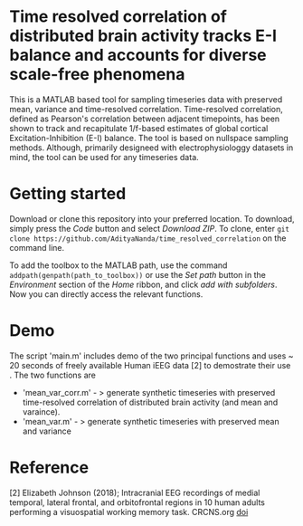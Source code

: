 # Time resolved correlation of distributed brain activity tracks E-I balance and accounts for diverse scale-free phenomena

This is a MATLAB based tool for sampling timeseries data with preserved mean, variance and time-resolved correlation. Time-resolved correlation, defined as Pearson's correlation between adjacent timepoints, has been shown to track and recapitulate 1/f-based estimates of global cortical Excitation-Inhibition (E-I) balance. The tool is based on nullspace sampling methods. Although, primarily designeed with electrophysiologgy datasets in mind, the tool can be used for any timeseries data. 

# Getting started

Download or clone this repository into your preferred location. To download, simply press the _Code_ button and select _Download ZIP_.  To clone, enter `git clone https://github.com/AdityaNanda/time_resolved_correlation` on the command line.

To add the toolbox to the MATLAB path, use the command `addpath(genpath(path_to_toolbox))` or use the _Set path_ button in the _Environment_ section of the _Home_ ribbon, and click _add with subfolders_. Now you can directly access the relevant functions.

# Demo

The script 'main.m' includes demo of the two principal functions and uses ~ 20 seconds of freely available Human iEEG data [2] to demostrate their use . The two functions are 

*  'mean_var_corr.m'  - > generate synthetic timeseries with preserved time-resolved correlation of distributed brain activity (and mean and varaince). 
* 'mean_var.m'        - > generate synthetic timeseries with preserved mean and variance

# Reference

[2] Elizabeth Johnson (2018); Intracranial EEG recordings of medial temporal, lateral frontal, and orbitofrontal regions in 10 human adults performing a visuospatial working memory task. CRCNS.org <a href="http://dx.doi.org/10.6080/K0VX0DQD">doi</a>

